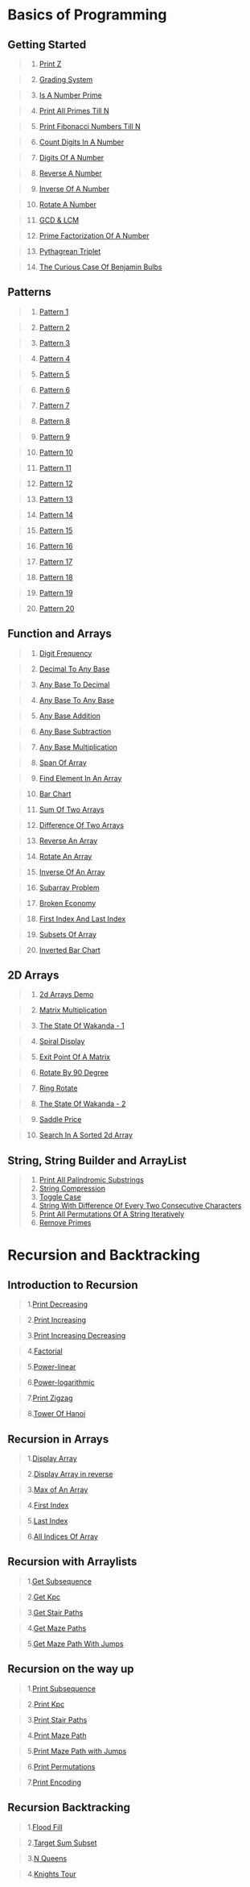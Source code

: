 # Basics of Programming

## Getting Started

>1. [Print Z](https://DarkWarS-maker.github.io/Pepcoding-dsa/lecture-001/print-z.html)

>2. [Grading System](https://DarkWarS-maker.github.io/Pepcoding-dsa/lecture-001/grading-system.html)

>3. [Is A Number Prime](https://DarkWarS-maker.github.io/Pepcoding-dsa/lecture-001/prime.html)

>4. [Print All Primes Till N](https://DarkWarS-maker.github.io/Pepcoding-dsa/lecture-001/prime-in-a-range.html)

>5. [Print Fibonacci Numbers Till N](https://DarkWarS-maker.github.io/Pepcoding-dsa/lecture-001/fib-till-n.html)

>6. [Count Digits In A Number](https://DarkWarS-maker.github.io/Pepcoding-dsa/lecture-002/count-digit.html)

>7. [Digits Of A Number](https://DarkWarS-maker.github.io/Pepcoding-dsa/lecture-002/digits-of-number.html)

>8. [Reverse A Number](https://DarkWarS-maker.github.io/Pepcoding-dsa/lecture-002/reverse-a-number.html)

>9. [Inverse Of A Number](https://DarkWarS-maker.github.io/Pepcoding-dsa/lecture-002/inverse-of-number.html)

>10.  [Rotate A Number](https://DarkWarS-maker.github.io/Pepcoding-dsa/lecture-002/rotate-a-number.html)

>11. [GCD & LCM](https://DarkWarS-maker.github.io/Pepcoding-dsa/lecture-003/gcd-and-lcm.html)

>12. [Prime Factorization Of A Number](https://DarkWarS-maker.github.io/Pepcoding-dsa/lecture-003/prime-fact-of-number.html)

>13. [Pythagrean Triplet](https://DarkWarS-maker.github.io/Pepcoding-dsa/lecture-003/pythagorean-triplet.html)

>14. [The Curious Case Of Benjamin Bulbs](https://DarkWarS-maker.github.io/Pepcoding-dsa/lecture-003/the-curious-case-of-benjamin-bulbs.html)

## Patterns

>1. [Pattern 1](https://DarkWarS-maker.github.io/Pepcoding-dsa/lecture-004/pattern-1.html)

>2. [Pattern 2](https://DarkWarS-maker.github.io/Pepcoding-dsa/lecture-004/pattern-2.html)

>3. [Pattern 3](https://DarkWarS-maker.github.io/Pepcoding-dsa/lecture-004/pattern-3.html)

>4. [Pattern 4](https://DarkWarS-maker.github.io/Pepcoding-dsa/lecture-004/pattern-4.html)

>5. [Pattern 5](https://DarkWarS-maker.github.io/Pepcoding-dsa/lecture-004/pattern-5.html)

>6. [Pattern 6](https://DarkWarS-maker.github.io/Pepcoding-dsa/lecture-005/pattern-6.html)

>7. [Pattern 7](https://DarkWarS-maker.github.io/Pepcoding-dsa/lecture-005/pattern-7.html)

>8. [Pattern 8](https://DarkWarS-maker.github.io/Pepcoding-dsa/lecture-005/pattern-8.html)

>9. [Pattern 9](https://DarkWarS-maker.github.io/Pepcoding-dsa/lecture-005/pattern-9.html)

>10. [Pattern 10](https://DarkWarS-maker.github.io/Pepcoding-dsa/lecture-005/pattern-10.html)

>11. [Pattern 11](https://DarkWarS-maker.github.io/Pepcoding-dsa/lecture-006/pattern-11.html)

>12. [Pattern 12](https://DarkWarS-maker.github.io/Pepcoding-dsa/lecture-006/pattern-12.html)

>13. [Pattern 13](https://DarkWarS-maker.github.io/Pepcoding-dsa/lecture-006/pattern-13.html)

>14. [Pattern 14](https://DarkWarS-maker.github.io/Pepcoding-dsa/lecture-006/pattern-14.html)

>15. [Pattern 15](https://DarkWarS-maker.github.io/Pepcoding-dsa/lecture-006/pattern-15.html)

>16. [Pattern 16](https://DarkWarS-maker.github.io/Pepcoding-dsa/lecture-007/pattern-16.html)

>17. [Pattern 17](https://DarkWarS-maker.github.io/Pepcoding-dsa/lecture-007/pattern-17.html)

>18. [Pattern 18](https://DarkWarS-maker.github.io/Pepcoding-dsa/lecture-007/pattern-18.html)

>19. [Pattern 19](https://DarkWarS-maker.github.io/Pepcoding-dsa/lecture-007/pattern-19.html)

>20. [Pattern 20](https://DarkWarS-maker.github.io/Pepcoding-dsa/lecture-007/pattern-20.html)

## Function and Arrays

>1. [ Digit Frequency]()

>2. [ Decimal To Any Base]()

>3. [ Any Base To Decimal]()

>4. [ Any Base To Any Base]()

>5. [ Any Base Addition]()

>6. [ Any Base Subtraction]()

>7. [ Any Base Multiplication]()

>8. [ Span Of Array]()

>9. [ Find Element In An Array]()

>10. [ Bar Chart]()

>11. [ Sum Of Two Arrays]()

>12. [ Difference Of Two Arrays]()

>13. [ Reverse An Array]()

>14. [ Rotate An Array]()

>15. [ Inverse Of An Array]()

>16. [ Subarray Problem]()

>17. [ Broken Economy]()

>18. [ First Index And Last Index]()

>19. [ Subsets Of Array]()

>20. [ Inverted Bar Chart]()


## 2D Arrays

>1. [ 2d Arrays Demo]()

>2. [ Matrix Multiplication]()

>3. [ The State Of Wakanda - 1]()

>4. [ Spiral Display]()

>5. [ Exit Point Of A Matrix]()

>6. [ Rotate By 90 Degree]()

>7. [ Ring Rotate]()

>8. [ The State Of Wakanda - 2]()

>9. [ Saddle Price]()

>10. [ Search In A Sorted 2d Array]()

## String, String Builder and ArrayList

>1. [ Print All Palindromic Substrings]()
>2. [ String Compression]()
>3. [ Toggle Case]()
>4. [ String With Difference Of Every Two Consecutive Characters]()
>5. [ Print All Permutations Of A String Iteratively]()
>6. [ Remove Primes]()

# Recursion and Backtracking

## Introduction to Recursion

> 1.[Print Decreasing](https://DarkWarS-maker.github.io/Pepcoding-dsa/lecture-016/print-decreasing.html)

> 2.[Print Increasing](https://DarkWarS-maker.github.io/Pepcoding-dsa/lecture-016/print-increasing.html)

> 3.[Print Increasing Decreasing](https://DarkWarS-maker.github.io/Pepcoding-dsa/lecture-016/print-increasing-decreasing.html)

> 4.[Factorial](https://DarkWarS-maker.github.io/Pepcoding-dsa/lecture-016/factorial.html)

> 5.[Power-linear](https://DarkWarS-maker.github.io/Pepcoding-dsa/lecture-017/power-linear.html)

> 6.[Power-logarithmic](https://DarkWarS-maker.github.io/Pepcoding-dsa/lecture-017/power-logarithmic.html)

> 7.[Print Zigzag](https://DarkWarS-maker.github.io/Pepcoding-dsa/lecture-017/print-zig-zag.html)

> 8.[Tower Of Hanoi](https://DarkWarS-maker.github.io/Pepcoding-dsa/lecture-017/toh-official.html)

## Recursion in Arrays

> 1.[Display Array](https://DarkWarS-maker.github.io/Pepcoding-dsa/lecture-018/display-array.html)

> 2.[Display Array in reverse](https://DarkWarS-maker.github.io/Pepcoding-dsa/lecture-018/display-array-in-reverse.html)

> 3.[Max of An Array](https://DarkWarS-maker.github.io/Pepcoding-dsa/lecture-018/max-of-an-array.html)

> 4.[First Index](https://DarkWarS-maker.github.io/Pepcoding-dsa/lecture-018/first-index.html)

> 5.[Last Index](https://DarkWarS-maker.github.io/Pepcoding-dsa/lecture-018/last-index.html)

> 6.[All Indices Of Array](https://DarkWarS-maker.github.io/Pepcoding-dsa/lecture-019/all-indices-of-array.html)

## Recursion with Arraylists

> 1.[Get Subsequence](https://DarkWarS-maker.github.io/Pepcoding-dsa/lecture-019/get-subsequence.html)

> 2.[Get Kpc](https://DarkWarS-maker.github.io/Pepcoding-dsa/lecture-019/get-kpc.html)

> 3.[Get Stair Paths](https://DarkWarS-maker.github.io/Pepcoding-dsa/lecture-019/get-stair-paths.html)

> 4.[Get Maze Paths](https://DarkWarS-maker.github.io/Pepcoding-dsa/lecture-019/get-maze-paths.html)

> 5.[Get Maze Path With Jumps](https://DarkWarS-maker.github.io/Pepcoding-dsa/lecture-020/get-maze-with-paths.html)

## Recursion on the way up

> 1.[Print Subsequence](https://DarkWarS-maker.github.io/Pepcoding-dsa/lecture-020/print-subsequence.html)

> 2.[Print Kpc](https://DarkWarS-maker.github.io/Pepcoding-dsa/lecture-020/print-kpc.html)

> 3.[Print Stair Paths](https://DarkWarS-maker.github.io/Pepcoding-dsa/lecture-020/print-stair-paths.html)

> 4.[Print Maze Path](https://DarkWarS-maker.github.io/Pepcoding-dsa/lecture-020/print-maze-paths.html)

> 5.[Print Maze Path with Jumps](https://DarkWarS-maker.github.io/Pepcoding-dsa/lecture-021/print-maze-path-with-jumps.html)

> 6.[Print Permutations](https://DarkWarS-maker.github.io/Pepcoding-dsa/lecture-021/print-permutations.html)

> 7.[Print Encoding](https://DarkWarS-maker.github.io/Pepcoding-dsa/lecture-021/print-encodings.html)

## Recursion Backtracking

> 1.[Flood Fill](https://DarkWarS-maker.github.io/Pepcoding-dsa/lecture-022/flood-fill.html)

> 2.[Target Sum Subset](https://DarkWarS-maker.github.io/Pepcoding-dsa/lecture-022/target-sum-subsets.html)

> 3.[N Queens](https://DarkWarS-maker.github.io/Pepcoding-dsa/lecture-022/n-queens.html)

> 4.[Knights Tour](https://DarkWarS-maker.github.io/Pepcoding-dsa/lecture-022/knights-tour.html)
